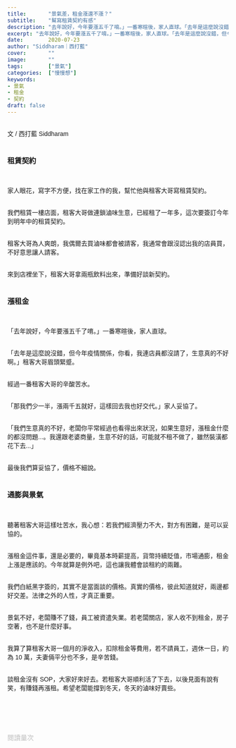 ```yaml
---
title:       "景氣差，租金漲還不漲？"
subtitle:    "幫寫租賃契約有感"
description: "去年說好，今年要漲五千了唷。」一番寒暄後，家人直球。「去年是這麼說沒錯，但今年疫情關係，你看，我連店員都沒請了，生意真的不好啊。」租客大哥眉頭緊蹙..."
excerpt: "去年說好，今年要漲五千了唷。」一番寒暄後，家人直球。「去年是這麼說沒錯，但今年疫情關係，你看，我連店員都沒請了，生意真的不好啊。」租客大哥眉頭緊蹙..."
date:        2020-07-23
author: "Siddharam｜西打藍"
cover:       ""
image:       ""
tags:        ["景氣"]
categories:  ["慢慢想"]
keywords:
- 景氣
- 租金
- 契約
draft: false
---
```


<article style="font-family: 'Noto Sans TC', '微軟正黑體', sans-serif; font-weight: 300;">

<br>文 / 西打藍 Siddharam<br><br>

<h3 class="article-h1-color">租賃契約</h3><br>

家人眼花，寫字不方便，找在家工作的我，幫忙他與租客大哥寫租賃契約。<br><br>

我們租賃一樓店面，租客大哥做連鎖滷味生意，已經租了一年多，這次要簽訂今年到明年中的租賃契約。<br><br>

租客大哥為人爽朗，我偶爾去買滷味都會被請客，我通常會跟沒認出我的店員買，不好意思讓人請客。<br><br>

來到店裡坐下，租客大哥拿兩瓶飲料出來，準備好談新契約。<br><br>

<h3 class="article-h1-color">漲租金</h3><br>

「去年說好，今年要漲五千了唷。」一番寒暄後，家人直球。<br><br>

「去年是這麼說沒錯，但今年疫情關係，你看，我連店員都沒請了，生意真的不好啊。」租客大哥眉頭緊蹙。<br><br>

經過一番租客大哥的辛酸苦水。<br><br>

「那我們少一半，漲兩千五就好，這樣回去我也好交代。」家人妥協了。<br><br>

「我們生意真的不好，老闆你平常經過也看得出來狀況，如果生意好，漲租金什麼的都沒問題...。我還跟老婆商量，生意不好的話，可能就不租不做了，雖然裝潢都花下去...」<br><br>

最後我們算妥協了，價格不細說。<br><br>


<h3 class="article-h1-color">通膨與景氣</h3><br>

聽著租客大哥這樣吐苦水，我心想：若我們經濟壓力不大，對方有困難，是可以妥協的。<br><br>

漲租金這件事，還是必要的，畢竟基本時薪提高，貨幣持續貶值，市場通膨，租金上漲是應該的。今年就算是例外吧，這也讓我體會談租約的兩難。<br><br>

我們白紙黑字簽的，其實不是當面談的價格。真實的價格，彼此知道就好，兩邊都好交差。法律之外的人性，才真正重要。<br><br>

景氣不好，老闆賺不了錢，員工被資遣失業。若老闆關店，家人收不到租金，房子空著，也不是什麼好事。<br><br>

我算了算租客大哥一個月的淨收入，扣除租金等費用，若不請員工，週休一日，約為 10 萬，夫妻倆平分也不多，是辛苦錢。<br><br>

談租金沒有 SOP，大家好來好去。若租客大哥順利活了下去，以後見面有說有笑，有賺錢再漲租。希望老闆能撐到冬天，冬天的滷味好賣些。<br><br>


<br><br><br>

</article>

<div style="color: #bfbfbf; font-size: 15px;" id="busuanzi_container_page_pv">
  閱讀量<span id="busuanzi_value_page_pv"></span>次
</div>

<script src="../../js/post.js"></script>




